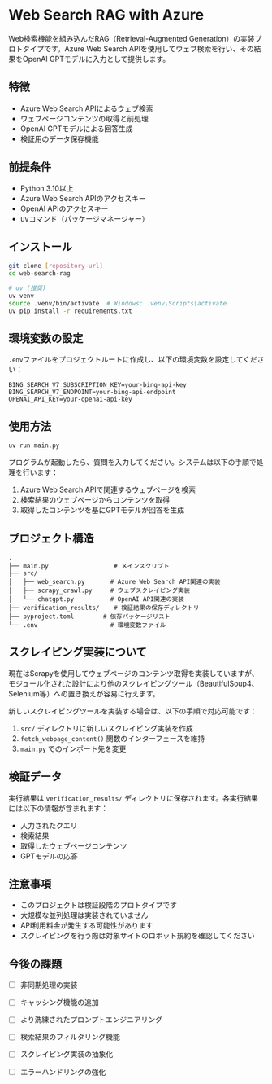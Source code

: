 # Web Search RAG with Azure

Web検索機能を組み込んだRAG（Retrieval-Augmented Generation）の実装プロトタイプです。Azure Web Search APIを使用してウェブ検索を行い、その結果をOpenAI GPTモデルに入力として提供します。

## 特徴

- Azure Web Search APIによるウェブ検索
- ウェブページコンテンツの取得と前処理
- OpenAI GPTモデルによる回答生成
- 検証用のデータ保存機能

## 前提条件

- Python 3.10以上
- Azure Web Search APIのアクセスキー
- OpenAI APIのアクセスキー
- uvコマンド（パッケージマネージャー）

## インストール

```bash
git clone [repository-url]
cd web-search-rag

# uv (推奨)
uv venv
source .venv/bin/activate  # Windows: .venv\Scripts\activate
uv pip install -r requirements.txt
```

## 環境変数の設定

`.env`ファイルをプロジェクトルートに作成し、以下の環境変数を設定してください：

```
BING_SEARCH_V7_SUBSCRIPTION_KEY=your-bing-api-key
BING_SEARCH_V7_ENDPOINT=your-bing-api-endpoint
OPENAI_API_KEY=your-openai-api-key
```

## 使用方法

```bash
uv run main.py
```

プログラムが起動したら、質問を入力してください。システムは以下の手順で処理を行います：

1. Azure Web Search APIで関連するウェブページを検索
2. 検索結果のウェブページからコンテンツを取得
3. 取得したコンテンツを基にGPTモデルが回答を生成

## プロジェクト構造

```
.
├── main.py                  # メインスクリプト
├── src/
│   ├── web_search.py       # Azure Web Search API関連の実装
│   ├── scrapy_crawl.py     # ウェブスクレイピング実装
│   └── chatgpt.py          # OpenAI API関連の実装
├── verification_results/    # 検証結果の保存ディレクトリ
├── pyproject.toml        # 依存パッケージリスト
└── .env                    # 環境変数ファイル
```

## スクレイピング実装について

現在はScrapyを使用してウェブページのコンテンツ取得を実装していますが、モジュール化された設計により他のスクレイピングツール（BeautifulSoup4、Selenium等）への置き換えが容易に行えます。

新しいスクレイピングツールを実装する場合は、以下の手順で対応可能です：

1. `src/` ディレクトリに新しいスクレイピング実装を作成
2. `fetch_webpage_content()` 関数のインターフェースを維持
3. `main.py` でのインポート先を変更

## 検証データ

実行結果は `verification_results/` ディレクトリに保存されます。各実行結果には以下の情報が含まれます：

- 入力されたクエリ
- 検索結果
- 取得したウェブページコンテンツ
- GPTモデルの応答

## 注意事項

- このプロジェクトは検証段階のプロトタイプです
- 大規模な並列処理は実装されていません
- API利用料金が発生する可能性があります
- スクレイピングを行う際は対象サイトのロボット規約を確認してください

## 今後の課題

- [ ] 非同期処理の実装
- [ ] キャッシング機能の追加
- [ ] より洗練されたプロンプトエンジニアリング
- [ ] 検索結果のフィルタリング機能
- [ ] スクレイピング実装の抽象化
- [ ] エラーハンドリングの強化

